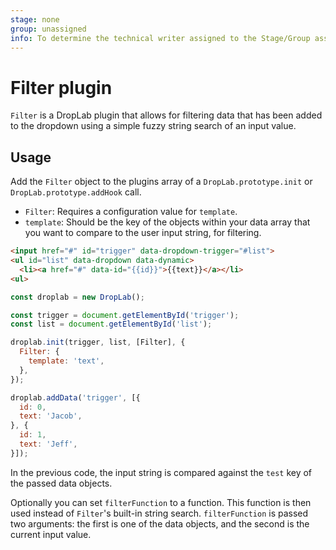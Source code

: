 ```yaml
---
stage: none
group: unassigned
info: To determine the technical writer assigned to the Stage/Group associated with this page, see https://about.gitlab.com/handbook/engineering/ux/technical-writing/#assignments
---
```


# Filter plugin

`Filter` is a DropLab plugin that allows for filtering data that has been added
to the dropdown using a simple fuzzy string search of an input value.

## Usage

Add the `Filter` object to the plugins array of a `DropLab.prototype.init` or
`DropLab.prototype.addHook` call.

- `Filter`: Requires a configuration value for `template`.
- `template`: Should be the key of the objects within your data array that you
  want to compare to the user input string, for filtering.

```html
<input href="#" id="trigger" data-dropdown-trigger="#list">
<ul id="list" data-dropdown data-dynamic>
  <li><a href="#" data-id="{{id}}">{{text}}</a></li>
<ul>
```

```javascript
const droplab = new DropLab();

const trigger = document.getElementById('trigger');
const list = document.getElementById('list');

droplab.init(trigger, list, [Filter], {
  Filter: {
    template: 'text',
  },
});

droplab.addData('trigger', [{
  id: 0,
  text: 'Jacob',
}, {
  id: 1,
  text: 'Jeff',
}]);
```

In the previous code, the input string is compared against the `test` key of the
passed data objects.

Optionally you can set `filterFunction` to a function. This function is then
used instead of `Filter`'s built-in string search. `filterFunction` is passed
two arguments: the first is one of the data objects, and the second is the
current input value.
